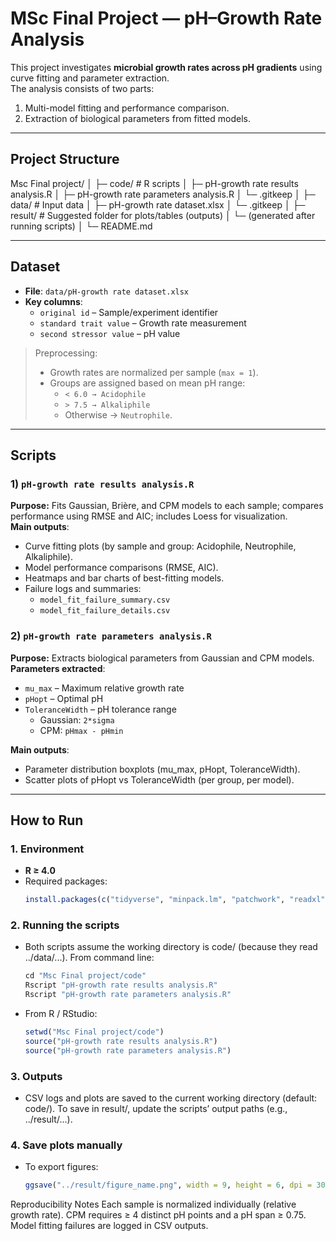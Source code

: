 # MSc Final Project — pH–Growth Rate Analysis

This project investigates **microbial growth rates across pH gradients** using curve fitting and parameter extraction.  
The analysis consists of two parts:  
1) Multi-model fitting and performance comparison.  
2) Extraction of biological parameters from fitted models.

---

## Project Structure

Msc Final project/
│
├─ code/ # R scripts
│ ├─ pH-growth rate results analysis.R
│ ├─ pH-growth rate parameters analysis.R
│ └─ .gitkeep
│
├─ data/ # Input data
│ ├─ pH-growth rate dataset.xlsx
│ └─ .gitkeep
│
├─ result/ # Suggested folder for plots/tables (outputs)
│ └─ (generated after running scripts)
│
└─ README.md


---

## Dataset

- **File**: `data/pH-growth rate dataset.xlsx`  
- **Key columns**:
  - `original id` – Sample/experiment identifier  
  - `standard trait value` – Growth rate measurement  
  - `second stressor value` – pH value  

> Preprocessing:  
> - Growth rates are normalized per sample (`max = 1`).  
> - Groups are assigned based on mean pH range:  
>   - `< 6.0 → Acidophile`  
>   - `> 7.5 → Alkaliphile`  
>   - Otherwise → `Neutrophile`.

---


## Scripts

### 1) `pH-growth rate results analysis.R`
**Purpose:** Fits Gaussian, Brière, and CPM models to each sample; compares performance using RMSE and AIC; includes Loess for visualization.  
**Main outputs**:
- Curve fitting plots (by sample and group: Acidophile, Neutrophile, Alkaliphile).  
- Model performance comparisons (RMSE, AIC).  
- Heatmaps and bar charts of best-fitting models.  
- Failure logs and summaries:  
  - `model_fit_failure_summary.csv`  
  - `model_fit_failure_details.csv`

### 2) `pH-growth rate parameters analysis.R`
**Purpose:** Extracts biological parameters from Gaussian and CPM models.  
**Parameters extracted**:
- `mu_max` – Maximum relative growth rate  
- `pHopt` – Optimal pH  
- `ToleranceWidth` – pH tolerance range  
  - Gaussian: `2*sigma`  
  - CPM: `pHmax - pHmin`  

**Main outputs**:
- Parameter distribution boxplots (mu_max, pHopt, ToleranceWidth).  
- Scatter plots of pHopt vs ToleranceWidth (per group, per model).  

---

## How to Run

### 1. Environment
- **R ≥ 4.0**
- Required packages:
  ```r
  install.packages(c("tidyverse", "minpack.lm", "patchwork", "readxl", "forcats"))

### 2. Running the scripts
- Both scripts assume the working directory is code/ (because they read ../data/...).
  From command line:
   ```r
  cd "Msc Final project/code"
  Rscript "pH-growth rate results analysis.R"
  Rscript "pH-growth rate parameters analysis.R"

- From R / RStudio:
  ```r
  setwd("Msc Final project/code")
  source("pH-growth rate results analysis.R")
  source("pH-growth rate parameters analysis.R")

### 3. Outputs
- CSV logs and plots are saved to the current working directory (default: code/).
  To save in result/, update the scripts’ output paths (e.g., ../result/...).

### 4. Save plots manually
- To export figures:
  ```r
  ggsave("../result/figure_name.png", width = 9, height = 6, dpi = 300)


Reproducibility Notes
Each sample is normalized individually (relative growth rate).
CPM requires ≥ 4 distinct pH points and a pH span ≥ 0.75.
Model fitting failures are logged in CSV outputs.



